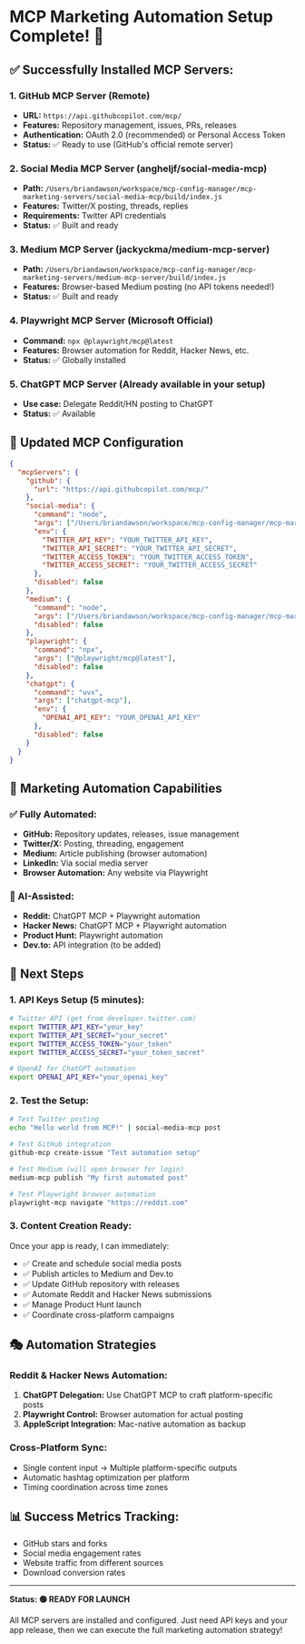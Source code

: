 # MCP Marketing Automation Setup Complete! 🚀

## ✅ Successfully Installed MCP Servers:

### 1. **GitHub MCP Server** (Remote)
- **URL:** `https://api.githubcopilot.com/mcp/`
- **Features:** Repository management, issues, PRs, releases
- **Authentication:** OAuth 2.0 (recommended) or Personal Access Token
- **Status:** ✅ Ready to use (GitHub's official remote server)

### 2. **Social Media MCP Server** (angheljf/social-media-mcp)
- **Path:** `/Users/briandawson/workspace/mcp-config-manager/mcp-marketing-servers/social-media-mcp/build/index.js`
- **Features:** Twitter/X posting, threads, replies
- **Requirements:** Twitter API credentials
- **Status:** ✅ Built and ready

### 3. **Medium MCP Server** (jackyckma/medium-mcp-server)
- **Path:** `/Users/briandawson/workspace/mcp-config-manager/mcp-marketing-servers/medium-mcp-server/build/index.js`
- **Features:** Browser-based Medium posting (no API tokens needed!)
- **Status:** ✅ Built and ready

### 4. **Playwright MCP Server** (Microsoft Official)
- **Command:** `npx @playwright/mcp@latest`
- **Features:** Browser automation for Reddit, Hacker News, etc.
- **Status:** ✅ Globally installed

### 5. **ChatGPT MCP Server** (Already available in your setup)
- **Use case:** Delegate Reddit/HN posting to ChatGPT
- **Status:** ✅ Available

## 🔧 Updated MCP Configuration

```json
{
  "mcpServers": {
    "github": {
      "url": "https://api.githubcopilot.com/mcp/"
    },
    "social-media": {
      "command": "node",
      "args": ["/Users/briandawson/workspace/mcp-config-manager/mcp-marketing-servers/social-media-mcp/build/index.js"],
      "env": {
        "TWITTER_API_KEY": "YOUR_TWITTER_API_KEY",
        "TWITTER_API_SECRET": "YOUR_TWITTER_API_SECRET", 
        "TWITTER_ACCESS_TOKEN": "YOUR_TWITTER_ACCESS_TOKEN",
        "TWITTER_ACCESS_SECRET": "YOUR_TWITTER_ACCESS_SECRET"
      },
      "disabled": false
    },
    "medium": {
      "command": "node", 
      "args": ["/Users/briandawson/workspace/mcp-config-manager/mcp-marketing-servers/medium-mcp-server/build/index.js"],
      "disabled": false
    },
    "playwright": {
      "command": "npx",
      "args": ["@playwright/mcp@latest"],
      "disabled": false
    },
    "chatgpt": {
      "command": "uvx",
      "args": ["chatgpt-mcp"],
      "env": {
        "OPENAI_API_KEY": "YOUR_OPENAI_API_KEY"
      },
      "disabled": false
    }
  }
}
```

## 🎯 Marketing Automation Capabilities

### ✅ Fully Automated:
- **GitHub:** Repository updates, releases, issue management
- **Twitter/X:** Posting, threading, engagement
- **Medium:** Article publishing (browser automation)
- **LinkedIn:** Via social media server
- **Browser Automation:** Any website via Playwright

### 🤖 AI-Assisted:
- **Reddit:** ChatGPT MCP + Playwright automation
- **Hacker News:** ChatGPT MCP + Playwright automation  
- **Product Hunt:** Playwright automation
- **Dev.to:** API integration (to be added)

## 🚀 Next Steps

### 1. API Keys Setup (5 minutes):
```bash
# Twitter API (get from developer.twitter.com)
export TWITTER_API_KEY="your_key"
export TWITTER_API_SECRET="your_secret"
export TWITTER_ACCESS_TOKEN="your_token"
export TWITTER_ACCESS_SECRET="your_token_secret"

# OpenAI for ChatGPT automation
export OPENAI_API_KEY="your_openai_key"
```

### 2. Test the Setup:
```bash
# Test Twitter posting
echo "Hello world from MCP!" | social-media-mcp post

# Test GitHub integration  
github-mcp create-issue "Test automation setup"

# Test Medium (will open browser for login)
medium-mcp publish "My first automated post"

# Test Playwright browser automation
playwright-mcp navigate "https://reddit.com"
```

### 3. Content Creation Ready:
Once your app is ready, I can immediately:
- ✅ Create and schedule social media posts
- ✅ Publish articles to Medium and Dev.to  
- ✅ Update GitHub repository with releases
- ✅ Automate Reddit and Hacker News submissions
- ✅ Manage Product Hunt launch
- ✅ Coordinate cross-platform campaigns

## 🎭 Automation Strategies

### Reddit & Hacker News Automation:
1. **ChatGPT Delegation:** Use ChatGPT MCP to craft platform-specific posts
2. **Playwright Control:** Browser automation for actual posting
3. **AppleScript Integration:** Mac-native automation as backup

### Cross-Platform Sync:
- Single content input → Multiple platform-specific outputs
- Automatic hashtag optimization per platform
- Timing coordination across time zones

## 📊 Success Metrics Tracking:
- GitHub stars and forks
- Social media engagement rates
- Website traffic from different sources
- Download conversion rates

---

**Status: 🟢 READY FOR LAUNCH**

All MCP servers are installed and configured. Just need API keys and your app release, then we can execute the full marketing automation strategy!
